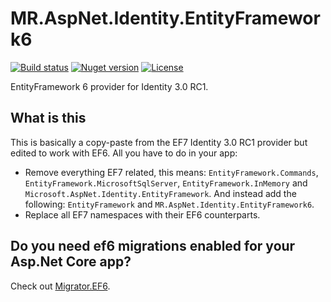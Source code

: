 # MR.AspNet.Identity.EntityFramework6

[![Build status](https://img.shields.io/appveyor/ci/mrahhal/mr-aspnet-identity-entityframework6/master.svg)](https://ci.appveyor.com/project/mrahhal/mr-aspnet-identity-entityframework6)
[![Nuget version](https://img.shields.io/nuget/v/MR.AspNet.Identity.EntityFramework6.svg)](https://www.nuget.org/packages/MR.AspNet.Identity.EntityFramework6)
[![License](https://img.shields.io/badge/license-MIT-blue.svg)](https://opensource.org/licenses/MIT)

EntityFramework 6 provider for Identity 3.0 RC1.

## What is this

This is basically a copy-paste from the EF7 Identity 3.0 RC1 provider but edited to work with EF6. All you have to do in your app:

- Remove everything EF7 related, this means: `EntityFramework.Commands`, `EntityFramework.MicrosoftSqlServer`, `EntityFramework.InMemory` and `Microsoft.AspNet.Identity.EntityFramework`. And instead add the following: `EntityFramework` and `MR.AspNet.Identity.EntityFramework6`.
- Replace all EF7 namespaces with their EF6 counterparts.

## Do you need ef6 migrations enabled for your Asp.Net Core app?

Check out [Migrator.EF6](https://github.com/mrahhal/Migrator.EF6).
